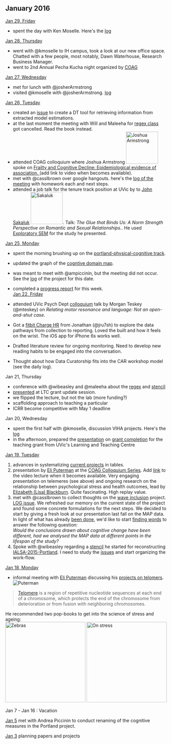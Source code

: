 ## January 2016


[Jan 29, Friday](https://github.com/IHACRU/viha-programs/issues/16)
- spent the day with Ken Moselle. Here's the [log](https://github.com/IHACRU/viha-programs/issues/16)

[Jan 28, Thursday]()
- went with @kmoselle to IH campus, took a look at our new office space. Chatted with a few people, most notably, Dawn Waterhouse, Research Business Manager.  
- went to 2nd Annual Pecha Kucha night organized by [COAG](http://www.uvic.ca/research/centres/aging/)  


[Jan 27, Wednesday]()
- met for lunch with @josherArmstrong  
- visited  @kmoselle with @josherArmstrong. [log](https://github.com/IHACRU/VIHA-de-ID/issues/3)

[Jan 26, Tuesday]()
- created an [issue](https://github.com/IALSA/IALSA-2015-Portland/issues/117) to create a DT tool for retrieving information from extracted model estimations.   
- at the last moment the meeting with Will and Maleeha for [regex class](https://github.com/wibeasley/regex-class-2015/) got cancelled. Read the book instead. 
- attended COAG colloquium where Joshua Armstrong  <img src="https://pbs.twimg.com/profile_images/476847611513565184/G-nmPt5H.jpeg" alt="Joshua Armstrong" width="100"> spoke on [Frailty and Cognitive Decline: Epidemiological evidence of association. ]() (add link to video when becomes available).
- met with @casslbrown over google hangouts. here's the [log of the meeting](https://github.com/IALSA/wave-inclusion/issues/8) with homework each and next steps. 
- attended a job talk for the tenure track position at UVic by to [John Sakaluk](http://johnsakaluk.com/) <img src="http://johnsakaluk.com/wp-content/uploads/2014/06/p1109967107-5.jpg" alt=Sakaluk width="100">. Talk: *The Glue that Binds Us: A Norm Strength Perspective on Romantic and Sexual Relationships.*. He used [Exploratory SEM](https://www.statmodel.com/ESEM.shtml) for the study he presented. 
 

[Jan 25, Monday](https://github.com/andkov/about/blob/master/2016/log/jan/2016-01-25.md)
- spent the morning brushing up on the [portland-physical-cognitive track](https://github.com/IALSA/Portland-physical-cognitive).  
- updated the graph of the [cogntive domain map](https://raw.githubusercontent.com/IALSA/Portland-physical-cognitive/master/analysis/model_space/cog_domain_map/domain_map-1.png).
- was meant to meet with @ampiccinin, but the meeting did not occur. See the [log](https://github.com/IALSA/Portland-physical-cognitive/issues/4) of the project for this date.     
- completed a [progress report](https://github.com/andkov/about/blob/master/2016/log/jan/2016-01-25-progress-report.md) for this week.   
[Jan 22, Friday](https://github.com/andkov/about/blob/master/2016/log/jan/2016-01-22.md)  

- attended UVic Psych Dept [colloquium](http://www.uvic.ca/socialsciences/psychology/graduate/brain-sciences/cabssem/) talk by Morgan Teskey (@mteskey) on *Relating motor resonance and language: Not an open-and-shut case*. 
- Got a [fitbit Charge HR](https://www.fitbit.com/ca/chargehr) from Jonathan (@jru7sh) to explore the data pathways from collection to reporting. Loved the built and how it feels on the wrist. The iOS app for iPhone 6s works well.
- Drafted literature review for ongoing monitoring. Need to develop new reading habits to be engaged into the conversation.  
- Thought about how Data Curatorship fits into the CAR workshop model (see the daily log).


Jan 21, Thursday  
 - conference with @wibeasley and @maleeha about the [regex](https://github.com/wibeasley/regex-class-2015/issues/5) and [stencil](https://github.com/IALSA/ialsa-2015-portland-stencil/issues/12)  
 - [presented](https://github.com/andkov/psy532/blob/master/documentation/LTDG/LTC_UVic_21_Jan_2016.md) at LTC grant update session. 
  - we flipped the lecture, but not the lab (more funding?)  
  - scaffolding approach to teaching a particular   
  - ICRR become competitive with May 1 deadline  
  


Jan 20, Wednesday  
 - spent the first half with @kmoselle, discussion VIHA projects. Here's the [log](https://github.com/IHACRU/VIHA-de-ID/issues/1)
 - in the afternoon, prepared the [presentation](http://htmlpreview.github.io/?https://github.com/andkov/psy532/blob/master/documentation/LTDG/LTC_UVic_21_Jan_2016.html) on [grant completion](https://github.com/andkov/psy532/blob/master/documentation/LTDG/LTC_UVic_21_Jan_2016.md) for the teaching grant from UVic's Learning and Teaching Centre


[Jan 19, Tuesday](https://github.com/andkov/about/blob/master/2016/log/jan/2016-01-19.md)  

1. advances in systematizing [current projects](https://github.com/andkov/about/blob/master/2016/log/jan/2016-01-19.md) in tables.   
2. presentation by [Eli Puterman](http://profiles.ucsf.edu/eli.puterman)    at the [COAG Colloquium Series](http://conferences.uvic.ca/index.php/coag/coagcs_spring2015). Add [link]() to the video lecture when it becomes available. Very engaging presentation on telemeres (see above) and ongoing research on the relationship between psychological stress and health outcomes, lead by [Elizabeth (Lisa) Blackburn](https://en.wikipedia.org/wiki/Elizabeth_Blackburn). Quite fascinating. High replay value.
3. met with @casslbrown to collect thoughts on the [wave inclusion](https://github.com/IALSA/wave-inclusion) project. [LOG issue](https://github.com/IALSA/wave-inclusion/issues/3). We refreshed our memory on the current state of the project and found some concrete formulations for the next steps. We decided to start by giving a fresh look at our presentation last fall on the MAP data. In light of what has already [been done](https://github.com/IALSA/wave-inclusion/blob/master/README.md), we'd like to start [finding words](https://github.com/IALSA/wave-inclusion/issues/4) to answer the following question:    
*Would the conclusions drawn about cognitive change have been different, had we analysed the MAP data at different points in the lifespan of the study?* 
4. Spoke with @wibeasley regarding a [stencil](https://github.com/IALSA/ialsa-2015-portland-stencil) he started for reconstructing [IALSA-2015-Portland](https://github.com/IALSA/IALSA-2015-Portland). I need to study the [issues]() and start organizing the work-flow. 


[Jan 18, Monday]()   
- informal meeting with [Eli Puterman](http://profiles.ucsf.edu/eli.puterman) discussing his [projects on telomers](https://projectreporter.nih.gov/project_info_results.cfm?aid=8847776&icde=0). ![Puterman](http://profiles.ucsf.edu/profile/Modules/CustomViewPersonGeneralInfo/PhotoHandler.ashx?NodeID=366241&cachekey=f6fb65f4-6b1b-46ea-9786-5997190f5f49)   
> [Telomere](https://en.wikipedia.org/wiki/Telomere) is a region of repetitive nucleotide sequences at each end of a chromosome, which protects the end of the chromosome from deterioration or from fusion with neighboring chromosomes.

He recommended two pop-books to get into the science of stress and ageing:  
[<img src="http://ecx.images-amazon.com/images/I/518PbRACTQL._SX322_BO1,204,203,200_.jpg" alt="Zebras" width="250">](http://www.amazon.ca/Why-Zebras-Dont-Ulcers-Stress-Related/dp/0805073698)   [<img src="http://ecx.images-amazon.com/images/I/41R13evwgiL.jpg" alt="On stress" width="250">](http://www.amazon.com/Stress-Less-Science-Rejuvenate-Bodyand/dp/1594630607) 

Jan 7 - Jan 16 : Vacation


[Jan 5](https://github.com/IALSA/Portland-physical-cognitive/issues/3) met with Andrea Piccinin to conduct renaming of the cognitive measures in the Portland project. 

[Jan 3](https://github.com/andkov/about/blob/master/2016/log/jan/2016-01-03.md)  planning papers and projects






